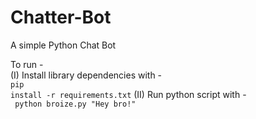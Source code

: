 # Chatter-Bot
A simple Python Chat Bot

To run - <br/>
(I) Install library dependencies with -<br/>
  <code>pip install -r requirements.txt</code>
(II) Run python script with -<br/>
<code> python broize.py "Hey bro!" </code>
